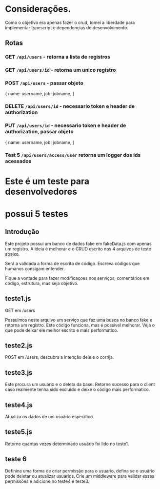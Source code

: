 # Considerações.
Como o objetivo era apenas fazer o crud, tomei a liberdade para implementar
typescript e dependencias de desenvolvimento.

## Rotas

### GET `/api/users` - retorna a lista de registros
### GET `/api/users/id` - retorna um unico registro
### POST `/api/users` - passar objeto
{
  name: username,
  job: jobname,
}
### DELETE `/api/users/id` - necessario token e header de authorization
### PUT `/api/users/id` - necessario token e header de authorization, passar objeto
{
  name: username,
  job: jobname,
}

### Test 5 `/api/users/access/user` retorna um logger dos ids acessados

# Este é um teste para desenvolvedores

# possui 5 testes

## Introdução

Este projeto possui um banco de dados fake em fakeData.js com apenas um registro.
A ideia é melhorar e o CRUD escrito nos 4 arquivos de teste abaixo.

Será a validada a forma de escrita de código.
Escreva códigos que humanos consigam entender.

Fique a vontade para fazer modificaçoes nos serviços, comentários em código, estrutura, mas seja objetivo.

## teste1.js

GET em /users

Possuimos neste arquivo um serviço que faz uma busca no banco fake e retorna um registro.
Este código funciona, mas é possivel melhorar.
Veja o que pode deixar ele melhor escrito e mais performatico.

## teste2.js

POST em /users, descubra a intenção dele e o corrija.

## teste3.js

Este procura um usuário e o deleta da base.
Retorne sucesso para o client caso realmente tenha sido excluido e deixe o código mais performatico.

## teste4.js

Atualiza os dados de um usuário especifico.

## teste5.js

Retorne quantas vezes determinado usuário foi lido no teste1.

## teste 6

Definina uma forma de criar permissão para o usuario,
defina se o usuário pode deletar ou atualizar usuários.
Crie um middleware para validar essas permissões e adicione no teste4 e teste3.

